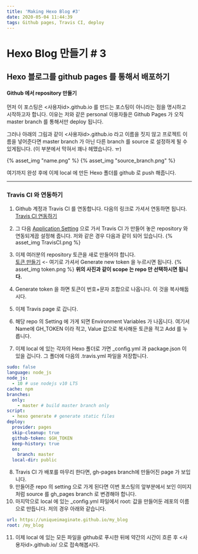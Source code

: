 ```yaml
---
title: 'Making Hexo Blog #3'
date: 2020-05-04 11:44:39
tags: Github pages, Travis CI, deploy
---
```

# Hexo Blog 만들기 # 3

## Hexo 블로그를 github pages 를 통해서 배포하기

<!-- more -->

#### Github 에서 repository 만들기    

먼저 이 포스팅은 <사용자id>.github.io 를 만드는 포스팅이 아니라는 점을 명시하고 시작하고자 합니다. 이유는 저와 같은 personal 이용자들은 Github Pages 가 오직 master branch 를 통해서만 deploy 됩니다.


그러나 아래의 그림과 같이 <사용자id>.github.io 라고 이름을 짓지 않고 프로젝트 이름을 넣어준다면 master branch 가 아닌 다른 branch 를 source 로 설정하게 될 수 있게됩니다. (이 부분에서 막혀서 꽤나 헤맸습니다. ㅠ)

{% asset_img "name.png" %}
{% asset_img "source_branch.png" %}

여기까지 완성 후에 이제 local 에 만든 Hexo 폴더를 github 로 push 해줍니다.
<hr>

### Travis CI 와 연동하기

1. Github 계정과 Travis CI 를 연동합니다. 다음의 링크로 가셔서 연동하면 됩니다.
[Travis CI 연동하기](https://github.com/marketplace/travis-ci)

2. 그 다음 [Application Setting](https://github.com/settings/installations) 으로 가서 Travis CI 가 만들어 놓은 repository 와 연동되게끔 설정해 줍니다. 저와 같은 경우 다음과 같이 되어 있습니다.
{% asset_img TravisCI.png %}

3. 이제 여러분의 repository 토큰을 새로 만들어야 합니다.     
   [토큰 만들기](https://github.com/settings/tokens) <- 여기로 가셔서 Generate new token 을 누르시면 됩니다.
   {% asset_img token.png %}
    <b>위의 사진과 같이 scope 는 repo 만 선택하시면 됩니다.</b>
4. Generate token 을 하면 토큰이 번호+문자 조합으로 나옵니다. 이 것을 복사해둡시다.
5. 이제 Travis page 로 갑니다.
6. 해당 repo 의 Setting 에 가게 되면 Environment Variables 가 나옵니다. 여기서 Name에 GH_TOKEN 이라 적고, Value 값으로 복사해둔 토큰을 적고 Add 를 누릅니다.
7. 이제 local 에 있는 각자의 Hexo 폴더로 가면 _config.yml 과 package.json 이 있을 겁니다. 그 폴더에 다음의 .travis.yml 파일을 저장합니다.
```yml
sudo: false
language: node_js
node_js:
  - 10 # use nodejs v10 LTS
cache: npm
branches:
  only:
    - master # build master branch only
script:
  - hexo generate # generate static files
deploy:
  provider: pages
  skip-cleanup: true
  github-token: $GH_TOKEN
  keep-history: true
  on:
    branch: master
  local-dir: public
```
8. Travis CI 가 배포를 마무리 한다면, gh-pages branch에 만들어진 page 가 보입니다.
9. 만들어준 repo 의 setting 으로 가게 된다면 이번 포스팅의 앞부분에서 보인 이미지 처럼 source 를 gh_pages branch 로 변경해야 합니다.
10. 마지막으로 local 에 있는 _config.yml 파일에서 root: 값을 만들어둔 레포의 이름으로 만듭니다. 저의 경우 아래와 같습니다.
```yml
url: https://uniqueimaginate.github.io/my_blog
root: /my_blog
```
11. 이제 local 에 있는 모든 파일을 github로 푸시한 뒤에 약간의 시간이 흐른 후 <사용자id>.github.io/<repo name> 으로 접속해봅시다.

